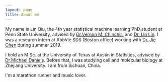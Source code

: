 ```yaml
---
layout: page
title: About me
---
```


My name is Lin Qiu, the 4th year statistical machine learning PhD student at Penn State University, advised by [Dr.Vernon M. Chinchilli](https://en.wikipedia.org/wiki/Vernon_Chinchilli) and [Dr. Lin Lin](http://www.personal.psu.edu/lul37/). I was a research intern at AbbVie SDS (Boston office) working with [Dr. Jie Chen](https://www.linkedin.com/in/jie-cheng-97165119/) during summer 2019. 

I hold an M.Sc. at the University of Texas at Austin in Statistics, advised by 
[Dr.Michael Daniels](http://users.stat.ufl.edu/~daniels/). Before that, I was studying cell and molecular biology at Zhejiang University. I am from Sichuan, China.

I'm a marathon runner and music lover. 





